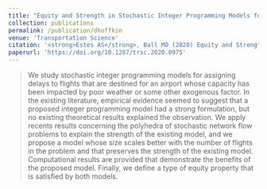 ```yaml
---
title: "Equity and Strength in Stochastic Integer Programming Models for the Dynamic Single Airport Ground-Holding Problem"
collection: publications
permalink: /publication/dhoffkin
venue: 'Transportation Science'
citation: '<strong>Estes AS</strong>, Ball MO (2020) Equity and Strength in Stochastic Integer Programming Models for the Dynamic Single Airport Ground-Holding Problem. <i>Transportation Science</i>. 54(4):944-955'
paperurl: 'https://doi.org/10.1287/trsc.2020.0975'
---
```

> We study stochastic integer programming models for assigning delays to flights that are destined for an airport whose capacity has been impacted by poor weather or some other exogenous factor. In the existing literature, empirical evidence seemed to suggest that a proposed integer programming model had a strong formulation, but no existing theoretical results explained the observation. We apply recents results concerning the polyhedra of stochastic network flow problems to explain the strength of the existing model, and we propose a model whose size scales better with the number of flights in the problem and that preserves the strength of the existing model. Computational results are provided that demonstrate the benefits of the proposed model. Finally, we define a type of equity property that is satisfied by both models.



